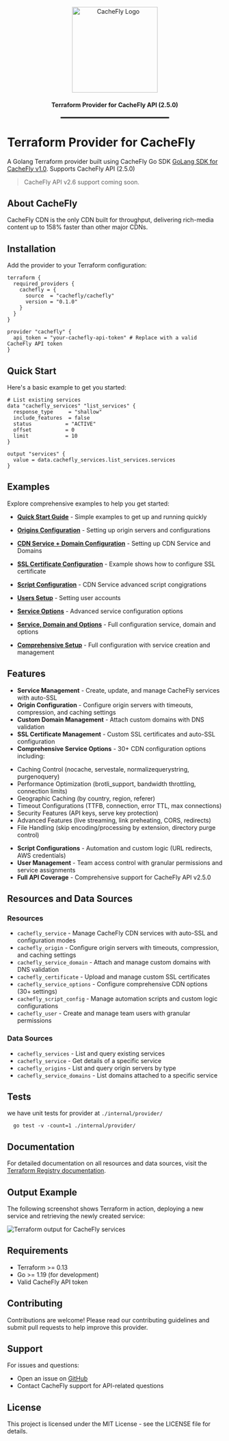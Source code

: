 <p align="center">
 <img src="https://www.cachefly.com/wp-content/uploads/2023/10/Thumbnail-About-Us-Video.png" alt="CacheFly Logo" width="200"/>
</p>

<h4 align="center">Terraform Provider for CacheFly API (2.5.0)</h4>

<hr style="width: 50%; border: 1px solid #000; margin: 20px auto;">

# Terraform Provider for CacheFly

A Golang Terraform provider built using CacheFly Go SDK [GoLang SDK for CacheFly v1.0](https://github.com/cachefly/cachfly-go-sdk). Supports CacheFly API (2.5.0)

> CacheFly API v2.6 support coming soon.

## About CacheFly

CacheFly CDN is the only CDN built for throughput, delivering rich-media content up to 158% faster than other major CDNs.

## Installation

Add the provider to your Terraform configuration:

```hcl
terraform {
  required_providers {
    cachefly = {
      source  = "cachefly/cachefly" 
      version = "0.1.0"
    }
  }
}

provider "cachefly" {
  api_token = "your-cachefly-api-token" # Replace with a valid CacheFly API token
}
```

## Quick Start

Here's a basic example to get you started:

```hcl
# List existing services
data "cachefly_services" "list_services" {
  response_type     = "shallow"
  include_features  = false
  status           = "ACTIVE"
  offset           = 0
  limit            = 10
}

output "services" {
  value = data.cachefly_services.list_services.services
}
```

## Examples

Explore comprehensive examples to help you get started:

- **[Quick Start Guide](./examples/quickstart-setup/main.tf)** - Simple examples to get up and running quickly
- **[Origins Configuration](./examples/origins-setup/main.tf)** - Setting up origin servers and configurations  
- **[CDN Service + Domain Configuration](./examples/service-domain-setup/main.tf)** - Setting up CDN Service and Domains

- **[SSL Certificate Configuration](./examples/certificate-setup/main.tf)** - Example shows how to configure SSL certificate
- **[Script Configuration](./examples/script-config-setup/main.tf)** - CDN Service advanced script congigrations

- **[Users Setup](./examples/users-setup/main.tf)** - Setting user accounts 
- **[Service Options](./examples/service-options-advanced-setup/main.tf)** - Advanced service configuration options
- **[Service, Domain and Options](./examples/service-domain-options-setup/main.tf)** - Full configuration service, domain and options

- **[Comprehensive Setup](./examples/comprehensive-setup/main.tf)** - Full configuration with service creation and management


## Features
- **Service Management** - Create, update, and manage CacheFly services with auto-SSL
- **Origin Configuration** - Configure origin servers with timeouts, compression, and caching settings
- **Custom Domain Management** - Attach custom domains with DNS validation
- **SSL Certificate Management** - Custom SSL certificates and auto-SSL configuration
- **Comprehensive Service Options** - 30+ CDN configuration options including:
 * Caching Control (nocache, servestale, normalizequerystring, purgenoquery)
 * Performance Optimization (brotli_support, bandwidth throttling, connection limits)
 * Geographic Caching (by country, region, referer)
 * Timeout Configurations (TTFB, connection, error TTL, max connections)
 * Security Features (API keys, serve key protection)
 * Advanced Features (live streaming, link preheating, CORS, redirects)
 * File Handling (skip encoding/processing by extension, directory purge control)
- **Script Configurations** - Automation and custom logic (URL redirects, AWS credentials)
- **User Management** - Team access control with granular permissions and service assignments
- **Full API Coverage** - Comprehensive support for CacheFly API v2.5.0

## Resources and Data Sources

### Resources
- `cachefly_service` - Manage CacheFly CDN services with auto-SSL and configuration modes
- `cachefly_origin` - Configure origin servers with timeouts, compression, and caching settings
- `cachefly_service_domain` - Attach and manage custom domains with DNS validation
- `cachefly_certificate` - Upload and manage custom SSL certificates
- `cachefly_service_options` - Configure comprehensive CDN options (30+ settings)
- `cachefly_script_config` - Manage automation scripts and custom logic configurations
- `cachefly_user` - Create and manage team users with granular permissions

### Data Sources
- `cachefly_services` - List and query existing services
- `cachefly_service` - Get details of a specific service
- `cachefly_origins` - List and query origin servers by type
- `cachefly_service_domains` - List domains attached to a specific service

##  Tests
   we have unit tests for provider at `./internal/provider/`

```run  tests 
  go test -v -count=1 ./internal/provider/
```


## Documentation

For detailed documentation on all resources and data sources, visit the [Terraform Registry documentation](https://registry.terraform.io/providers/cachefly.com/cachefly/cachefly/latest/docs).

## Output Example

The following screenshot shows Terraform in action, deploying a new service and retrieving the newly created service:

![Terraform output for CacheFly services](./hcl_output.png)

## Requirements

- Terraform >= 0.13
- Go >= 1.19 (for development)
- Valid CacheFly API token

## Contributing

Contributions are welcome! Please read our contributing guidelines and submit pull requests to help improve this provider.

## Support

For issues and questions:
- Open an issue on [GitHub](https://github.com/cachefly/terraform-provider-cachefly/issues)
- Contact CacheFly support for API-related questions

## License

This project is licensed under the MIT License - see the LICENSE file for details.